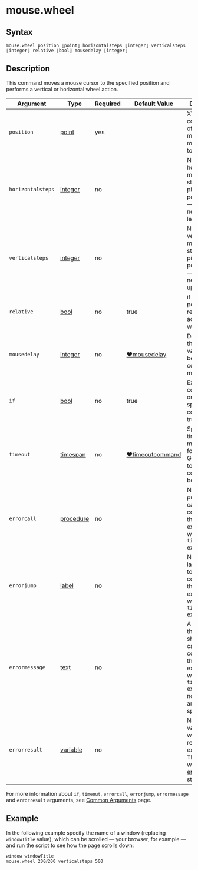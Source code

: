 # mouse.wheel

## Syntax

```G1ANT
mouse.wheel position ⟦point⟧ horizontalsteps ⟦integer⟧ verticalsteps ⟦integer⟧ relative ⟦bool⟧ mousedelay ⟦integer⟧
```

## Description

This command moves a mouse cursor to the specified position and performs a vertical or horizontal wheel action.

| Argument | Type | Required | Default Value | Description |
| -------- | ---- | -------- | ------------- | ----------- |
| `position`        | [point](https://manual.g1ant.com/link/G1ANT.Language/G1ANT.Language/Structures/PointStructure.md) | yes      |                                                              | XY coordinates of a pixel to move a mouse cursor to          |
|`horizontalsteps`| [integer](https://manual.g1ant.com/link/G1ANT.Language/G1ANT.Language/Structures/PointStructure.md) | no | | Number of horizontal mouse wheel steps in pixels; positive value — right, negative — left |
|`verticalsteps`| [integer](https://manual.g1ant.com/link/G1ANT.Language/G1ANT.Language/Structures/PointStructure.md) | no |  | Number of vertical mouse wheel steps in pixels; positive value — down, negative — up |
|`relative`| [bool](https://manual.g1ant.com/link/G1ANT.Language/G1ANT.Language/Structures/BooleanStructure.md) | no | true | if true position is relative to active window |
| `mousedelay`      | [integer](https://manual.g1ant.com/link/G1ANT.Language/G1ANT.Language/Structures/IntegerStructure.md) | no       | [♥mousedelay](G1ANT.Language/G1ANT.Addon.Core/Variables/MouseDelayVariable.md) | Determines the time value (in ms) between the consecutive mouse clicks |
| `if`           | [bool](https://manual.g1ant.com/link/G1ANT.Language/G1ANT.Language/Structures/BooleanStructure.md) | no       | true                                                        | Executes the command only if a specified condition is true   |
| `timeout`      | [timespan](https://manual.g1ant.com/link/G1ANT.Language/G1ANT.Language/Structures/TimeSpanStructure.md) | no       | [♥timeoutcommand](G1ANT.Language/G1ANT.Addon.Core/Variables/TimeoutCommandVariable.md) | Specifies time in milliseconds for G1ANT.Robot to wait for the command to be executed |
| `errorcall`    | [procedure](https://manual.g1ant.com/link/G1ANT.Language/G1ANT.Language/Structures/ProcedureStructure.md) | no       |                                                             | Name of a procedure to call when the command throws an exception or when a given `timeout` expires |
| `errorjump`    | [label](https://manual.g1ant.com/link/G1ANT.Language/G1ANT.Language/Structures/LabelStructure.md) | no       |                                                             | Name of the label to jump to when the command throws an exception or when a given `timeout` expires |
| `errormessage` | [text](https://manual.g1ant.com/link/G1ANT.Language/G1ANT.Language/Structures/TextStructure.md) | no       |                                                             | A message that will be shown in case the command throws an exception or when a given `timeout` expires, and no `errorjump` argument is specified |
| `errorresult`  | [variable](https://manual.g1ant.com/link/G1ANT.Language/G1ANT.Language/Structures/VariableStructure.md) | no       |                                                             | Name of a variable that will store the returned exception. The variable will be of [error](G1ANT.Language/G1ANT.Language/Structures/ErrorStructure.md) structure  |

For more information about `if`, `timeout`, `errorcall`, `errorjump`, `errormessage` and `errorresult` arguments, see [Common Arguments](https://manual.g1ant.com/link/G1ANT.Manual/appendices/common-arguments.md) page.

## Example

In the following example specify the name of a window (replacing `windowTitle` value), which can be scrolled — your browser, for example — and run the script to see how the page scrolls down:

```G1ANT
window windowTitle
mouse.wheel 200⫽200 verticalsteps 500
```
